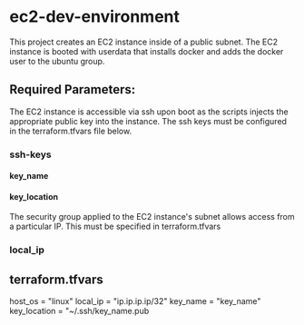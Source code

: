 # ec2-dev-environment

This project creates an EC2 instance inside of a public subnet. The EC2 instance is booted with userdata that installs docker and adds the docker user to the ubuntu group. 


## Required Parameters:

The EC2 instance is accessible via ssh upon boot as the scripts injects the appropriate public key into the instance. The ssh keys must be configured in the terraform.tfvars file below.

### ssh-keys
#### key_name
#### key_location

The security group applied to the EC2 instance's subnet allows access from a particular IP. This must be specified in terraform.tfvars

### local_ip

## terraform.tfvars

host_os = "linux"
local_ip = "ip.ip.ip.ip/32"
key_name = "key_name"
key_location = "~/.ssh/key_name.pub


